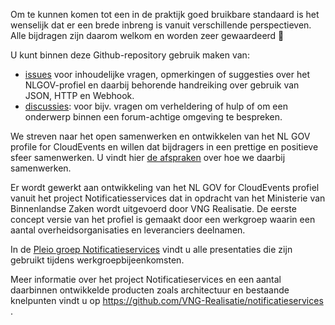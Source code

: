 Om te kunnen komen tot een in de praktijk goed bruikbare standaard is het wenselijk dat er een brede 
inbreng is vanuit verschillende perspectieven. Alle bijdragen zijn daarom welkom en worden zeer gewaardeerd 🙏 

U kunt binnen deze Github-repository gebruik maken van:
- [issues](https://github.com/VNG-Realisatie/NL-GOV-profile-for-CloudEvents/issues) voor inhoudelijke
 vragen, opmerkingen of suggesties over het NLGOV-profiel en daarbij behorende handreiking over gebruik
 van JSON, HTTP en Webhook. 
 - [discussies](https://github.com/VNG-Realisatie/NL-GOV-profile-for-CloudEvents/discussions): voor bijv. vragen om verheldering of hulp of om een onderwerp binnen een forum-achtige omgeving te bespreken.  

We streven naar het open samenwerken en ontwikkelen van het NL GOV profile for CloudEvents en willen dat bijdragers in een prettige en positieve sfeer samenwerken. U vindt hier [de afspraken](CODE_OF_CONDUCT.md) over hoe we daarbij samenwerken. 

Er wordt gewerkt aan ontwikkeling van het NL GOV for CloudEvents profiel vanuit het project Notificatiesservices
dat in opdracht van het Ministerie van Binnenlandse Zaken wordt uitgevoerd door VNG Realisatie.
De eerste concept versie van het profiel is gemaakt door een werkgroep waarin een aantal overheidsorganisaties en leveranciers deelnamen.

In de [Pleio groep Notificatieservices](https://samenwerken.pleio.nl/groups/view/1fde4814-ec84-49bd-a67a-935eb712e7a2/notificatieservices/files/4ff096f5-ba66-4c60-a9d1-44dcd9798897) 
vindt u alle presentaties die zijn gebruikt tijdens werkgroepbijeenkomsten.

Meer informatie over het project Notificatieservices en een aantal daarbinnen ontwikkelde producten zoals architectuur en bestaande knelpunten vindt u op https://github.com/VNG-Realisatie/notificatieservices .


